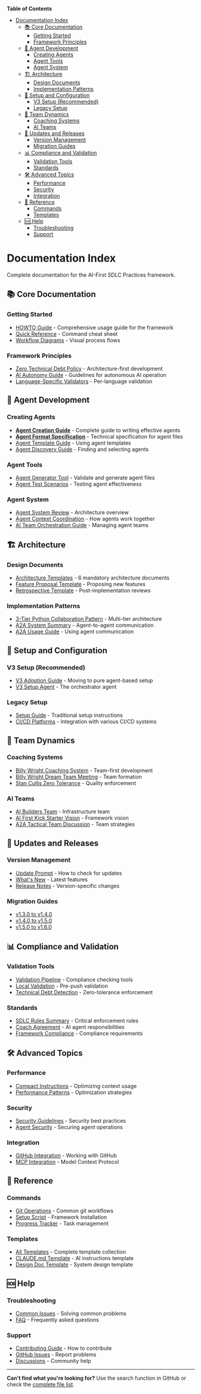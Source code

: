 <!-- START doctoc generated TOC please keep comment here to allow auto update -->
<!-- DON'T EDIT THIS SECTION, INSTEAD RE-RUN doctoc TO UPDATE -->
**Table of Contents**

- [Documentation Index](#documentation-index)
  - [📚 Core Documentation](#-core-documentation)
    - [Getting Started](#getting-started)
    - [Framework Principles](#framework-principles)
  - [🤖 Agent Development](#-agent-development)
    - [Creating Agents](#creating-agents)
    - [Agent Tools](#agent-tools)
    - [Agent System](#agent-system)
  - [🏗️ Architecture](#-architecture)
    - [Design Documents](#design-documents)
    - [Implementation Patterns](#implementation-patterns)
  - [🚀 Setup and Configuration](#-setup-and-configuration)
    - [V3 Setup (Recommended)](#v3-setup-recommended)
    - [Legacy Setup](#legacy-setup)
  - [👥 Team Dynamics](#-team-dynamics)
    - [Coaching Systems](#coaching-systems)
    - [AI Teams](#ai-teams)
  - [🔄 Updates and Releases](#-updates-and-releases)
    - [Version Management](#version-management)
    - [Migration Guides](#migration-guides)
  - [📊 Compliance and Validation](#-compliance-and-validation)
    - [Validation Tools](#validation-tools)
    - [Standards](#standards)
  - [🛠️ Advanced Topics](#-advanced-topics)
    - [Performance](#performance)
    - [Security](#security)
    - [Integration](#integration)
  - [📖 Reference](#-reference)
    - [Commands](#commands)
    - [Templates](#templates)
  - [🆘 Help](#-help)
    - [Troubleshooting](#troubleshooting)
    - [Support](#support)

<!-- END doctoc generated TOC please keep comment here to allow auto update -->

# Documentation Index

Complete documentation for the AI-First SDLC Practices framework.

## 📚 Core Documentation

### Getting Started
- [HOWTO Guide](HOWTO.md) - Comprehensive usage guide for the framework
- [Quick Reference](QUICK-REFERENCE.md) - Command cheat sheet
- [Workflow Diagrams](workflow-diagram.md) - Visual process flows

### Framework Principles
- [Zero Technical Debt Policy](../ZERO-TECHNICAL-DEBT.md) - Architecture-first development
- [AI Autonomy Guide](../AI-AUTONOMY.md) - Guidelines for autonomous AI operation
- [Language-Specific Validators](../LANGUAGE-SPECIFIC-VALIDATORS.md) - Per-language validation

## 🤖 Agent Development

### Creating Agents
- **[Agent Creation Guide](AGENT-CREATION-GUIDE.md)** - Complete guide to writing effective agents
- **[Agent Format Specification](AGENT-FORMAT-SPEC.md)** - Technical specification for agent files
- [Agent Template Guide](AGENT-TEMPLATE-GUIDE.md) - Using agent templates
- [Agent Discovery Guide](AGENT-DISCOVERY-GUIDE.md) - Finding and selecting agents

### Agent Tools
- [Agent Generator Tool](../tools/agents/README.md) - Validate and generate agent files
- [Agent Test Scenarios](agent-test-scenarios.md) - Testing agent effectiveness

### Agent System
- [Agent System Review](AGENT-SYSTEM-REVIEW.md) - Architecture overview
- [Agent Context Coordination](AGENT-CONTEXT-COORDINATION.md) - How agents work together
- [AI Team Orchestration Guide](AI-TEAM-ORCHESTRATION-GUIDE.md) - Managing agent teams

## 🏗️ Architecture

### Design Documents
- [Architecture Templates](../templates/architecture/) - 6 mandatory architecture documents
- [Feature Proposal Template](../templates/feature-proposal-template.md) - Proposing new features
- [Retrospective Template](../templates/retrospective-template.md) - Post-implementation reviews

### Implementation Patterns
- [3-Tier Python Collaboration Pattern](3-TIER-PYTHON-COLLABORATION-PATTERN.md) - Multi-tier architecture
- [A2A System Summary](A2A-SYSTEM-SUMMARY.md) - Agent-to-agent communication
- [A2A Usage Guide](A2A-USAGE-GUIDE.md) - Using agent communication

## 🚀 Setup and Configuration

### V3 Setup (Recommended)
- [V3 Adoption Guide](V3-ADOPTION-GUIDE.md) - Moving to pure agent-based setup
- [V3 Setup Agent](../agents/v3-setup-orchestrator.md) - The orchestrator agent

### Legacy Setup
- [Setup Guide](SETUP-GUIDE.md) - Traditional setup instructions
- [CI/CD Platforms](ci-cd-platforms.md) - Integration with various CI/CD systems

## 👥 Team Dynamics

### Coaching Systems
- [Billy Wright Coaching System](BILLY-WRIGHT-COACHING-SYSTEM.md) - Team-first development
- [Billy Wright Dream Team Meeting](BILLY-WRIGHT-DREAM-TEAM-MEETING.md) - Team formation
- [Stan Cullis Zero Tolerance](STAN-CULLIS-ZERO-TOLERANCE.md) - Quality enforcement

### AI Teams
- [AI Builders Team](AI-BUILDERS-TEAM-HUDDLE.md) - Infrastructure team
- [AI First Kick Starter Vision](AI-FIRST-KICK-STARTER-VISION.md) - Framework vision
- [A2A Tactical Team Discussion](A2A-TACTICAL-TEAM-DISCUSSION.md) - Team strategies

## 🔄 Updates and Releases

### Version Management
- [Update Prompt](updates/UPDATE-PROMPT.md) - How to check for updates
- [What's New](updates/whats-new.md) - Latest features
- [Release Notes](releases/) - Version-specific changes

### Migration Guides
- [v1.3.0 to v1.4.0](releases/v1.3.0-to-v1.4.0.md)
- [v1.4.0 to v1.5.0](releases/v1.4.0-to-v1.5.0.md)
- [v1.5.0 to v1.6.0](releases/v1.5.0-to-v1.6.0.md)

## 📊 Compliance and Validation

### Validation Tools
- [Validation Pipeline](../tools/validation/) - Compliance checking tools
- [Local Validation](LOCAL-VALIDATION.md) - Pre-push validation
- [Technical Debt Detection](../tools/validation/check-technical-debt.py) - Zero-tolerance enforcement

### Standards
- [SDLC Rules Summary](../SDLC-RULES-SUMMARY.md) - Critical enforcement rules
- [Coach Agreement](COACH-AGREEMENT.md) - AI agent responsibilities
- [Framework Compliance](FRAMEWORK-COMPLIANCE.md) - Compliance requirements

## 🛠️ Advanced Topics

### Performance
- [Compact Instructions](CLAUDE-COMPACT-INSTRUCTIONS.md) - Optimizing context usage
- [Performance Patterns](PERFORMANCE-PATTERNS.md) - Optimization strategies

### Security
- [Security Guidelines](SECURITY.md) - Security best practices
- [Agent Security](AGENT-SECURITY.md) - Securing agent operations

### Integration
- [GitHub Integration](GITHUB-INTEGRATION.md) - Working with GitHub
- [MCP Integration](MCP-INTEGRATION.md) - Model Context Protocol

## 📖 Reference

### Commands
- [Git Operations](../git-operations.sh) - Common git workflows
- [Setup Script](../setup-smart.py) - Framework installation
- [Progress Tracker](../tools/automation/progress-tracker.py) - Task management

### Templates
- [All Templates](../templates/) - Complete template collection
- [CLAUDE.md Template](../templates/CLAUDE.md) - AI instructions template
- [Design Doc Template](../templates/design-doc-template.md) - System design template

## 🆘 Help

### Troubleshooting
- [Common Issues](TROUBLESHOOTING.md) - Solving common problems
- [FAQ](FAQ.md) - Frequently asked questions

### Support
- [Contributing Guide](../CONTRIBUTING.md) - How to contribute
- [GitHub Issues](https://github.com/SteveGJones/ai-first-sdlc-practices/issues) - Report problems
- [Discussions](https://github.com/SteveGJones/ai-first-sdlc-practices/discussions) - Community help

---

**Can't find what you're looking for?** Use the search function in GitHub or check the [complete file list](https://github.com/SteveGJones/ai-first-sdlc-practices/tree/main/docs).
